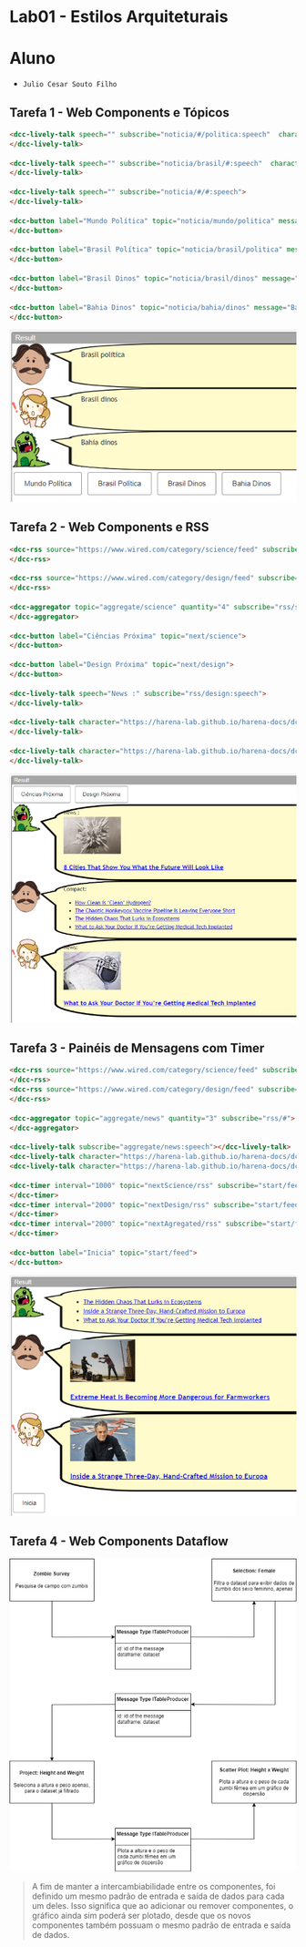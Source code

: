 # Lab01 - Estilos Arquiteturais

# Aluno
* `Julio Cesar Souto Filho`

## Tarefa 1 - Web Components e Tópicos

~~~html
<dcc-lively-talk speech="" subscribe="noticia/#/politica:speech"  character="https://harena-lab.github.io/harena-docs/dccs/tutorial/images/doctor.png">
</dcc-lively-talk>

<dcc-lively-talk speech="" subscribe="noticia/brasil/#:speech"  character="https://harena-lab.github.io/harena-docs/dccs/tutorial/images/nurse.png">
</dcc-lively-talk>

<dcc-lively-talk speech="" subscribe="noticia/#/#:speech">
</dcc-lively-talk>

<dcc-button label="Mundo Política" topic="noticia/mundo/politica" message="Mundo política">
</dcc-button>

<dcc-button label="Brasil Política" topic="noticia/brasil/politica" message="Brasil política">
</dcc-button>

<dcc-button label="Brasil Dinos" topic="noticia/brasil/dinos" message="Brasil dinos">
</dcc-button>

<dcc-button label="Bahia Dinos" topic="noticia/bahia/dinos" message="Bahia dinos">
</dcc-button>
~~~

![Composition Screenshot](images/tarefa_1.png)


## Tarefa 2 - Web Components e RSS

~~~html
<dcc-rss source="https://www.wired.com/category/science/feed" subscribe="next/science:next" topic="rss/science">
</dcc-rss>

<dcc-rss source="https://www.wired.com/category/design/feed" subscribe="next/design:next" topic="rss/design">
</dcc-rss>

<dcc-aggregator topic="aggregate/science" quantity="4" subscribe="rss/science">
</dcc-aggregator>

<dcc-button label="Ciências Próxima" topic="next/science">
</dcc-button>

<dcc-button label="Design Próxima" topic="next/design">
</dcc-button>

<dcc-lively-talk speech="News :" subscribe="rss/design:speech">
</dcc-lively-talk>

<dcc-lively-talk character="https://harena-lab.github.io/harena-docs/dccs/tutorial/images/doctor.png" speech="Compact: " subscribe="aggregate/science:speech">
</dcc-lively-talk>

<dcc-lively-talk character="https://harena-lab.github.io/harena-docs/dccs/tutorial/images/nurse.png" speech="News: " subscribe="rss/science:speech">
</dcc-lively-talk>
~~~

![Composition Screenshot](images/tarefa_2.png)


## Tarefa 3 - Painéis de Mensagens com Timer

~~~html
<dcc-rss source="https://www.wired.com/category/science/feed" subscribe="nextScience/rss:next" topic="rss/science">
</dcc-rss>
<dcc-rss source="https://www.wired.com/category/design/feed" subscribe="nextDesign/rss:next" topic="rss/design">
</dcc-rss>

<dcc-aggregator topic="aggregate/news" quantity="3" subscribe="rss/#">
</dcc-aggregator>

<dcc-lively-talk subscribe="aggregate/news:speech"></dcc-lively-talk>
<dcc-lively-talk character="https://harena-lab.github.io/harena-docs/dccs/tutorial/images/doctor.png" subscribe="rss/science:speech"></dcc-lively-talk>
<dcc-lively-talk character="https://harena-lab.github.io/harena-docs/dccs/tutorial/images/nurse.png"  subscribe="rss/design:speech"></dcc-lively-talk>

<dcc-timer interval="1000" topic="nextScience/rss" subscribe="start/feed:start">
</dcc-timer>
<dcc-timer interval="2000" topic="nextDesign/rss" subscribe="start/feed:start">
</dcc-timer>
<dcc-timer interval="2000" topic="nextAgregated/rss" subscribe="start/feed:start">
</dcc-timer>

<dcc-button label="Inicia" topic="start/feed">
</dcc-button>
~~~

![Composition Screenshot](images/tarefa_3.png)


## Tarefa 4 - Web Components Dataflow

![Diagrama de Componentes](images/web_components_dataflow.png)
>
> A fim de manter a intercambiabilidade entre os componentes, foi definido um mesmo padrão de entrada e saída de dados para cada um deles. Isso significa que ao adicionar ou remover componentes, o gráfico ainda sim poderá ser plotado, desde que os novos componentes também possuam o mesmo padrão de entrada e saída de dados.
